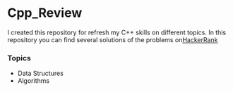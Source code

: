 # Cpp_Review
I created this repository for refresh my C++ skills on different topics. In this repository you can find several solutions of the problems on[HackerRank](https://www.hackerrank.com)
### Topics
* Data Structures
* Algorithms
